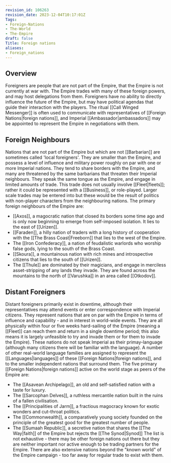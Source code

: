 ```yaml
---
revision_id: 106263
revision_date: 2023-12-04T10:17:01Z
Tags:
- Foreign-Nations
- The-World
- The-Empire
draft: false
Title: Foreign nations
aliases:
- Foreign_nations
---
```

## Overview
Foreigners are people that are not part of the Empire, that the Empire is not currently at war with. The Empire trades with many of these foreign powers, and may host delegations from them. Foreigners have no ability to directly influence the future of the Empire, but may have political agendas that guide their interaction with the players. The ritual [[Call Winged Messenger]] is often used to communicate with representatives of [[Foreign Nations|foreign nations]], and Imperial [[Ambassador|ambassadors]] may be appointed to represent the Empire in negotiations with them.
## Foreign Neighbours
Nations that are not part of the Empire but which are not [[Barbarian]] are sometimes called 'local foreigners'. They are smaller than the Empire, and possess a level of influence and military power roughly on par with one or more Imperial nations. They tend to share borders with the Empire, and many are threatened by the same barbarians that threaten their Imperial neighbours.
They speak the same tongue as the Empire, and engage in limited amounts of trade. This trade does not usually involve [[Fleet|fleets]]; rather it could be represented with a [[Business]], or role-played. Larger scale trades may be entered into but these would be the result of politics with non-player characters from the neighbouring nations.
The primary foreign neighbours of the Empire are:
* [[Axos]], a magocratic nation that closed its borders some time ago and is only now beginning to emerge from self-imposed isolation. It lies to the east of [[Urizen]].
* [[Faraden]], a hilly nation of traders with a long history of cooperation with the [[The Brass Coast|Freeborn]] that lies to the west of the Empire.
* The [[Iron Confederacy]], a nation of feudalistic warlords who worship false gods, lying to the south of the Brass Coast.
* [[Skoura]], a mountainous nation with rich mines and introspective citizens that lies to the south of [[Urizen]].
* The [[Thule]] are dominated by their magicians, and engage in merciless asset-stripping of any lands they invade. They are found across the mountains to the north of [[Varushka]] in an area called [[Otkodov]].
## Distant Foreigners
Distant foreigners primarily exist in downtime, although their representatives may attend events or enter correspondence with Imperial citizens. They represent nations that are on par with the Empire in terms of influence and capability - and in interest in world-wide events. They are all physically within four or five weeks hard-sailing of the Empire (meaning a [[Fleet]] can reach them and return in a single downtime period; this also means it is largely unfeasible to try and invade them or for them to invade the Empire).
These nations do not speak Imperial as their primay-language (although many citizens there will be familiar with the language). A number of other real-world language families are assigned to represent the [[Languages|languages]] of these [[Foreign Nations|foreign nations]], and to the smaller independent nations that surround them.
The five primary [[Foreign Nations|foreign nations]] active on the world stage as peers of the Empire are:
* The [[Asavean Archipelago]], an old and self-satisfied nation with a taste for luxury.
* The [[Sarcophan Delves]], a ruthless mercantile nation built in the ruins of a fallen civilisation.
* The [[Principalities of Jarm]], a fractious magocracy known for exotic wonders and cut-throat politics.
* The [[Commonwealth]], a comparatively young society founded on the principle of the greatest good for the greatest number of people.
* The [[Sumaah Republic]], a secretive nation that shares the [[The Way|faith]] of the Empire but rejects the [[The Synod|Synod]]
The list is not exhaustive - there may be other foreign nations out there but they are neither important nor active enough to be trading partners for the Empire. There are also extensive nations beyond the "known world" of the Empire campaign - too far away for regular trade to exist with them.